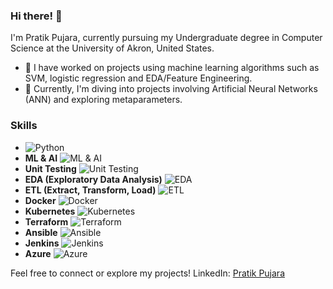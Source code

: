 ### Hi there! 👋

I'm Pratik Pujara, currently pursuing my Undergraduate degree in Computer Science at the University of Akron, United States. 

- 🔭 I have worked on projects using machine learning algorithms such as SVM, logistic regression and EDA/Feature Engineering.
- 🔭 Currently, I'm diving into projects involving Artificial Neural Networks (ANN) and exploring metaparameters.

### Skills

- ![Python](https://img.icons8.com/color/48/000000/python.png)
- **ML & AI** ![ML & AI](https://img.icons8.com/ios/50/000000/artificial-intelligence.png)
- **Unit Testing** ![Unit Testing](https://img.icons8.com/color/48/000000/test-tube.png)
- **EDA (Exploratory Data Analysis)** ![EDA](https://img.icons8.com/ios/50/000000/data.png)
- **ETL (Extract, Transform, Load)** ![ETL](https://img.icons8.com/color/48/000000/etl.png)
- **Docker**   ![Docker](https://img.icons8.com/color/48/000000/docker.png)
- **Kubernetes**   ![Kubernetes](https://img.icons8.com/color/48/000000/kubernetes.png)
- **Terraform**   ![Terraform](https://img.icons8.com/color/48/000000/terraform.png)
- **Ansible**   ![Ansible](https://img.icons8.com/color/48/000000/ansible.png)
- **Jenkins**   ![Jenkins](https://img.icons8.com/color/48/000000/jenkins.png)
- **Azure** ![Azure](https://img.icons8.com/color/48/000000/microsoft-azure-1.png)

Feel free to connect or explore my projects!
LinkedIn: [Pratik Pujara](https://www.linkedin.com/in/pratik-pujara-b343b0262/)


<!--
**Pratik0188/Pratik0188** is a ✨ _special_ ✨ repository because its `README.md` (this file) appears on your GitHub profile.

Here are some ideas to get you started:

- 🔭 I’m currently working on ANN, metaparameters projects...
- 🌱 I’m currently learning ML and DevOps...
- 👯 I’m looking to collaborate on ...
- 🤔 I’m looking for help with ...
- 💬 Ask me about ...
- 📫 How to reach me: ...
- 😄 Pronouns: ...
- ⚡ Fun fact: ...
-->
